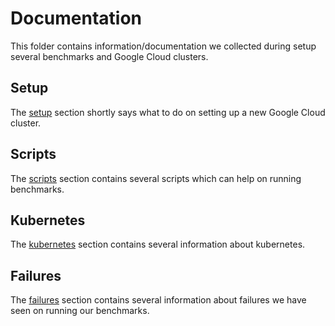 # Documentation

This folder contains information/documentation we collected during setup several benchmarks
and Google Cloud clusters.

## Setup

The [setup](setup/README.md) section shortly says what to do on setting up a new Google Cloud cluster.

## Scripts

The [scripts](scripts/README.md) section contains several scripts which can help on running benchmarks.

## Kubernetes

The [kubernetes](kubernetes/README.md) section contains several information about kubernetes.

## Failures

The [failures](failures/README.md) section contains several information about failures we have
seen on running our benchmarks.
